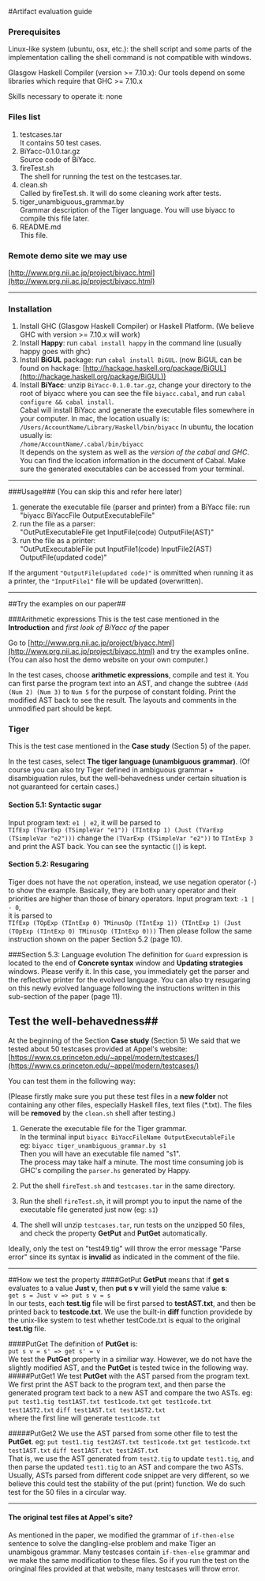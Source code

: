 #Artifact evaluation guide

### Prerequisites
Linux-like system (ubuntu, osx, etc.): the shell script and some parts of the implementation calling the shell command is not compatible with windows.

Glasgow Haskell Compiler (version >= 7.10.x):
Our tools depend on some libraries which require that GHC >= 7.10.x

Skills necessary to operate it: none

### Files list
1. testcases.tar  
It contains 50 test cases.
2. BiYacc-0.1.0.tar.gz  
Source code of BiYacc.
3. fireTest.sh  
The shell for running the test on the testcases.tar.
4. clean.sh  
Called by fireTest.sh. It will do some cleaning work after tests.
5. tiger_unambiguous_grammar.by  
Grammar description of the Tiger language. You will use biyacc to compile this file later.
6. README.md  
This file.

### Remote demo site we may use
[http://www.prg.nii.ac.jp/project/biyacc.html](http://www.prg.nii.ac.jp/project/biyacc.html)

-----

### Installation
1. Install GHC (Glasgow Haskell Compiler) or Haskell Platform. (We believe GHC with version >= 7.10.x will work)
2. Install **Happy**: run `cabal install happy` in the command line (usually happy goes with ghc)
3. Install **BiGUL** package: run `cabal install BiGUL`.
(now BiGUL can be found on hackage: [http://hackage.haskell.org/package/BiGUL](http://hackage.haskell.org/package/BiGUL))
4. Install **BiYacc**: unzip `BiYacc-0.1.0.tar.gz`,
change your directory to the root of biyacc where you can see the file `biyacc.cabal`, and run `cabal configure && cabal install`.  
   Cabal will install BiYacc and generate the executable files somewhere in your computer.
   In mac, the location usually is:  
   `/Users/AccountName/Library/Haskell/bin/biyacc`
   In ubuntu, the location usually is:  
   `/home/AccountName/.cabal/bin/biyacc`  
   It depends on the system as well as the *version of the cabal and GHC*. You can find the location information in the document of Cabal. Make sure the generated executables can be accessed from your terminal.

----
###Usage###
(You can skip this and refer here later)

1. generate the executable file (parser and printer) from a BiYacc file: run  
"biyacc BiYaccFile OutputExecutableFile"  
2. run the file as a parser:    
"OutPutExecutableFile get InputFile(code) OutputFile(AST)"  
3. run the file as a printer:  
"OutPutExecutableFile put InputFile1(code) InputFile2(AST) OutputFile(updated code)"  

If the argument `"OutputFile(updated code)"` is ommitted when running it as a printer, the `"InputFile1"` file will be updated (overwritten).

----

##Try the examples on our paper##

###Arithmetic expressions
This is the test case mentioned in the **Introduction** and **first look of BiYacc* of* the paper

Go to
[http://www.prg.nii.ac.jp/project/biyacc.html](http://www.prg.nii.ac.jp/project/biyacc.html)
and try the examples online.  
(You can also host the demo website on your own computer.)

In the test cases, choose **arithmetic expressions**, compile and test it.
You can first parse the program text into an AST, and change the subtree `(Add (Num 2) (Num 3)` to `Num 5` for the purpose of constant folding. Print the modified AST back to see the result. The layouts and comments in the unmodified part should be kept.


### Tiger
This is the test case mentioned in the **Case study** (Section 5) of the paper.


In the test cases, select **The tiger language (unambiguous grammar)**. (Of course you can also try Tiger defined in ambiguous grammar + disambiguation rules, but the well-behavedness under certain situation is not guaranteed for certain cases.)

#### Section 5.1: Syntactic sugar
Input program text: `e1 | e2`, it will be parsed to  
`TIfExp (TVarExp (TSimpleVar "e1")) (TIntExp 1) (Just (TVarExp (TSimpleVar "e2")))`
change the `(TVarExp (TSimpleVar "e2"))` to `TIntExp 3` and print the AST back. You can see the syntactic (`|`) is kept.

#### Section 5.2: Resugaring
Tiger does not have the `not` operation, instead, we use negation operator (`-`) to show the example. Basically, they are both unary operator and their priorities are higher than those of binary operators.
Input program text: `-1 | - 0`,  
it is parsed to  
`TIfExp (TOpExp (TIntExp 0) TMinusOp (TIntExp 1)) (TIntExp 1) (Just (TOpExp (TIntExp 0) TMinusOp (TIntExp 0)))`
Then please follow the same instruction shown on the paper Section 5.2 (page  10).

###Section 5.3: Language evolution
The definition for `Guard` expression is located to the end of **Concrete syntax** window and **Updating strategies** windows. Please verify it. In this case, you immediately get the parser and the reflective printer for the evolved language. You can also try resugaring on this newly evolved language following the instructions written in this sub-section of the paper (page 11).


## Test the well-behavedness##
At the beginning of the Section **Case study** (Section 5) We said that we tested about 50 testcases provided at Appel's website: 
[https://www.cs.princeton.edu/~appel/modern/testcases/](https://www.cs.princeton.edu/~appel/modern/testcases/)

You can test them in the following way:

(Please firstly make sure you put these test files in a **new folder** not containing any other files, especially Haskell files, text files (*.txt). The files will be **removed** by the `clean.sh` shell after testing.)

1. Generate the executable file for the Tiger grammar.  
In the terminal input `biyacc BiYaccFileName OutputExecutableFile`  
eg: `biyacc tiger_unambiguous_grammar.by s1`  
Then you will have an executable file named "s1".  
The process may take half a minute. The most time consuming job is GHC's compiling the `parser.hs` generated by Happy.

2. Put the shell `fireTest.sh` and `testcases.tar` in the same directory.

3. Run the shell `fireTest.sh`, it will prompt you to input the name of the executable file generated just now (eg: `s1`)

4. The shell will unzip `testcases.tar`, run tests on the unzipped 50 files, and check the property **GetPut** and **PutGet** automatically.

Ideally, only the test on "test49.tig" will throw the error message "Parse error" since its syntax is **invalid** as indicated in the comment of the file.

---

##How we test the property
####GetPut
**GetPut** means that if **get s** evaluates to a value **Just v**, then **put s v** will yield the same value **s**:  
```get s = Just v => put s v = s```  
In our tests, each **test.tig** file will be first parsed to **testAST.txt**, and then be printed back to **testcode.txt**.
We use the built-in **diff** function providede by the unix-like system to test whether testCode.txt is equal to the original **test.tig** file.


####PutGet
The definition of **PutGet** is:  
```put s v = s' => get s' = v ```  
We test the **PutGet** property in a similiar way. However, we do not have the slightly modified AST, and the **PutGet** is tested twice in the following way.
#####PutGet1
We test **PutGet** with the AST parsed from the program text. We first print the AST back to the program text, and then parse the generated program text back to a new AST and compare the two ASTs. eg:  
`put test1.tig test1AST.txt test1code.txt`
`get test1code.txt test1AST2.txt`
`diff test1AST.txt test1AST2.txt`  
where the first line will generate `test1code.txt`

#####PutGet2
We use the AST parsed from some other file to test the **PutGet**. eg:
`put test1.tig test2AST.txt test1code.txt`
`get test1code.txt test1AST.txt`
`diff test1AST.txt test2AST.txt`  
That is, we use the AST generated from `test2.tig` to update `test1.tig`, and then parse the updated `test1.tig` to an AST and compare the two ASTs. Usually, ASTs parsed from different code snippet are very different, so we believe this could test the stability of the put (print) function.
We do such test for the 50 files in a circular way.

----
#### The original test files at Appel's site?
As mentioned in the paper, we modified the grammar of `if-then-else` sentence to solve the dangling-else problem and make Tiger an unambigous grammar. Many testcases contain `if-then-else` grammar and we make the same modification to these files. So if you run the test on the oringinal files provided at that website, many testcases will throw error.

